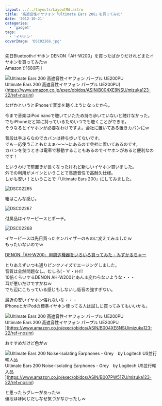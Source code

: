 ```yaml
---
layout: ../../layouts/LayoutMd.astro
title: '高遮音性イヤフォン「Ultimate Ears 200」を買ってみた'
date: '2012-10-21'
categories:
  - 'gadget'
tags:
  - 'イヤホン'
coverImage: 'DSC02268.jpg'
---
```


先日Bluetoothイヤホン DENON「AH-W200」を買ったばかりだけれどまたイヤホンを買ってみたｗ  
Amazonで1680円！

![Ultimate Ears 200 高遮音性イヤフォン パープル UE200PU](/archive/images/312StVmgQRL._SL160_.jpg)  
Ultimate Ears 200 高遮音性イヤフォン パープル UE200PU](https://www.amazon.co.jp/exec/obidos/ASIN/B004XE8NSU/mizuka123-22/ref=nosim)

なぜかというとiPhoneで音楽を聴くようになったから。

今まで音楽はiPod nanoで聴いていたため持ち歩いていないと聴けなかった。  
でもiPhoneだと常に持っているためいつでも聴くことができる。  
そうなるとイヤホンが必要なわけですよ。会社に置いてある置きカバンにｗ

普段は手ぶらなのでカバンは持ち歩いてないです。  
でも一応使うこともたまぁ～～～にあるので会社に置いてあるのです。  
カバンを使うときは電車で移動することもあるのでイヤホンがあると便利なのです！

というわけで前置きが長くなったけれど新しいイヤホン買いました。  
外での利用がメインということで高遮音性で高耐久仕様。  
しかも安い！ということで「Ultimate Ears 200」にしてみました。

![DSC02265](/archive/images/DSC02265_thumb.jpg 'DSC02265')

箱はこんな感じ。

![DSC02267](/archive/images/DSC02267_thumb.jpg 'DSC02267')

付属品はイヤーピースとポーチ。

![DSC02268](/archive/images/DSC02268_thumb.jpg 'DSC02268')

イヤーピースは先日買ったセンバイザーのものに変えてみましたｗ  
もったいないのでｗ

[DENON「AH\-W200」用周辺機器をいろいろ買ってみた \- みずかるちゃー](https://mizuka123.net/archive/1085/)

とりあえずいつも通りピンクノイズでエージングしました。  
音質は全然問題なし。むしろ(・∀・)ｲｲ!!  
10倍くらいするDENON AH-W200とあんま変わらないような・・・  
耳が悪いだけですかねｗ  
でも辺にこもっている感じもしないし低音の強すぎない。

最近の安いイヤホン侮れないな・・・  
iPhoneとかiPodの標準イヤホン使ってる人は試しに買ってみてもいいかも。

![Ultimate Ears 200 高遮音性イヤフォン パープル UE200PU](/archive/images/312StVmgQRL._SL160_.jpg)  
Ultimate Ears 200 高遮音性イヤフォン パープル UE200PU  
](https://www.amazon.co.jp/exec/obidos/ASIN/B004XE8NSU/mizuka123-22/ref=nosim)

おすすめだけど色がｗ

![Ultimate Ears 200 Noise-Isolating Earphones - Grey　by Logitech US並行輸入品](/archive/images/21tOqC9j4qL._SL160_.jpg)  
Ultimate Ears 200 Noise-Isolating Earphones - Grey　by Logitech US並行輸入品  
](https://www.amazon.co.jp/exec/obidos/ASIN/B007PW51ZU/mizuka123-22/ref=nosim)

と思ったらグレーがあったｗ  
値段ほぼ同じだしなぜ気づかなかったしｗ
